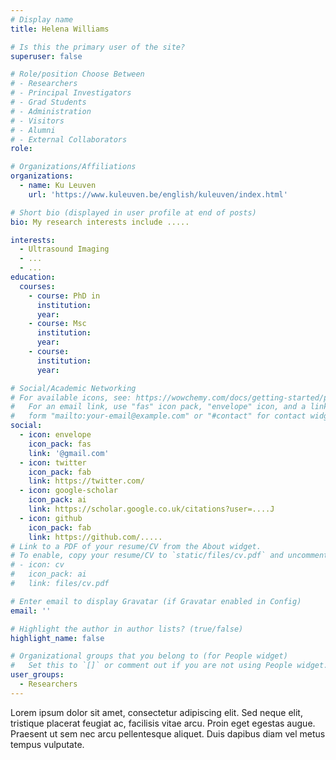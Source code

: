 ```yaml
---
# Display name
title: Helena Williams

# Is this the primary user of the site?
superuser: false

# Role/position Choose Between   
# - Researchers
# - Principal Investigators
# - Grad Students
# - Administration
# - Visitors
# - Alumni
# - External Collaborators
role:

# Organizations/Affiliations
organizations:
  - name: Ku Leuven
    url: 'https://www.kuleuven.be/english/kuleuven/index.html'

# Short bio (displayed in user profile at end of posts)
bio: My research interests include .....

interests:
  - Ultrasound Imaging
  - ...
  - ...
education:
  courses:
    - course: PhD in
      institution:
      year:
    - course: Msc
      institution:
      year:
    - course:
      institution:
      year:

# Social/Academic Networking
# For available icons, see: https://wowchemy.com/docs/getting-started/page-builder/#icons
#   For an email link, use "fas" icon pack, "envelope" icon, and a link in the
#   form "mailto:your-email@example.com" or "#contact" for contact widget.
social:
  - icon: envelope
    icon_pack: fas
    link: '@gmail.com'
  - icon: twitter
    icon_pack: fab
    link: https://twitter.com/
  - icon: google-scholar
    icon_pack: ai
    link: https://scholar.google.co.uk/citations?user=....J
  - icon: github
    icon_pack: fab
    link: https://github.com/.....
# Link to a PDF of your resume/CV from the About widget.
# To enable, copy your resume/CV to `static/files/cv.pdf` and uncomment the lines below.
# - icon: cv
#   icon_pack: ai
#   link: files/cv.pdf

# Enter email to display Gravatar (if Gravatar enabled in Config)
email: ''

# Highlight the author in author lists? (true/false)
highlight_name: false

# Organizational groups that you belong to (for People widget)
#   Set this to `[]` or comment out if you are not using People widget.
user_groups:
  - Researchers
---
```



Lorem ipsum dolor sit amet, consectetur adipiscing elit. Sed neque elit, tristique placerat feugiat ac, facilisis vitae arcu. Proin eget egestas augue. Praesent ut sem nec arcu pellentesque aliquet. Duis dapibus diam vel metus tempus vulputate.
